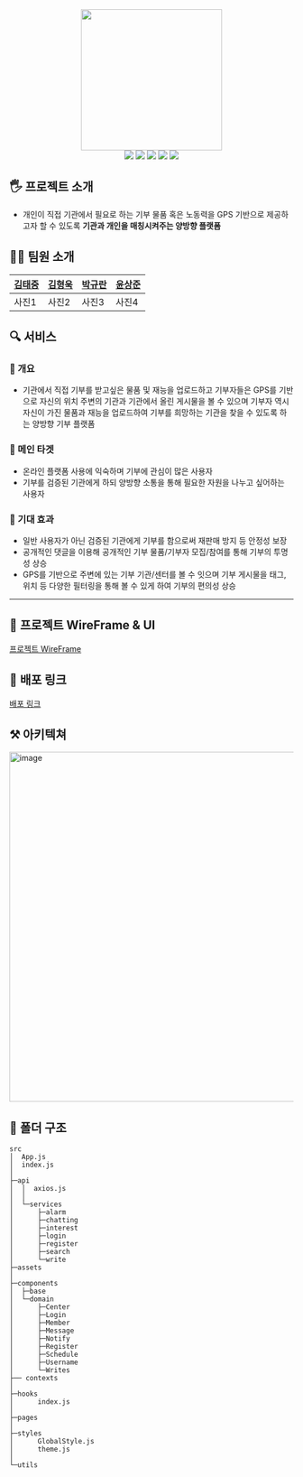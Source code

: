 
<div align="center">
<img src="https://user-images.githubusercontent.com/59253551/146976174-ecf103c2-a138-4a32-a371-2f98f43eef7e.png" width="250px" height="250px"/>
</div>
  <div align="center">
<img src="https://img.shields.io/badge/React-17.0.2-blue.svg"/>
<img src="https://img.shields.io/badge/React_Router_Dom-6.0.2-red.svg"/>
<img src="https://img.shields.io/badge/MUI-5.2.2-007FFF.svg"/>
<img src="https://img.shields.io/badge/craco-6.4.2-9a9c9e.svg"/>
<img src="https://img.shields.io/badge/styled_components-5.3.3-dd6f93.svg"/>
</div>

## 🖐 프로젝트 소개

* 개인이 직접 기관에서 필요로 하는 기부 물품 혹은 노동력을 GPS 기반으로 제공하고자 할 수 있도록 **기관과 개인을 매칭시켜주는 양방향 플랫폼**

## 👨‍💻 팀원 소개

|[김태중](https://github.com/te-ing)|[김형욱](https://github.com/khw970421)|[박규란](https://github.com/gyulhana)|[윤상준](https://github.com/alajillo)|
|------|---|---|---|
|사진1|사진2|사진3|사진4|

## 🔍 서비스
### 📕 개요
* 기관에서 직접 기부를 받고싶은 물품 및 재능을 업로드하고 기부자들은 GPS를 기반으로 자신의 위치 주변의 기관과 기관에서 올린 게시물을 볼 수 있으며 기부자 역시 자신이 가진 물품과 재능을 업로드하여 기부를 희망하는 기관을 찾을 수 있도록 하는 양방향 기부 플랫폼

### 📗 메인 타겟
* 온라인 플랫폼 사용에 익숙하며 기부에 관심이 많은 사용자
* 기부를 검증된 기관에게 하되 양방향 소통을 통해 필요한 자원을 나누고 싶어하는 사용자

### 📘 기대 효과
* 일반 사용자가 아닌 검증된 기관에게 기부를 함으로써 재판매 방지 등 안정성 보장
* 공개적인 댓글을 이용해 공개적인 기부 물품/기부자 모집/참여를 통해 기부의 투명성 상승
* GPS를 기반으로 주변에 있는 기부 기관/센터를 볼 수 잇으며 기부 게시물을 태그, 위치 등 다양한 필터링을 통해 볼 수 있게 하여 기부의 편의성 상승 


<hr/>

## 🌈 프로젝트 WireFrame & UI

[프로젝트 WireFrame](https://www.figma.com/file/m9ehXAKxDkuP2nMpe8h3rE/Gibooniz?node-id=0%3A1)

## 📣 배포 링크
[배포 링크](https://need-it.netlify.app/)

## ⚒ 아키텍쳐
<img width="620" alt="image" src="https://user-images.githubusercontent.com/59253551/146981957-f2c182e6-b315-4553-97ce-e6c7403203ca.png">




## 📁 폴더 구조

```
src
│  App.js
│  index.js
│
├─api
│  │  axios.js
│  │
│  └─services
│      ├─alarm
│      ├─chatting
│      ├─interest
│      ├─login
│      ├─register
│      ├─search
│      └─write
├─assets
│
├─components
│  ├─base
│  └─domain
│      ├─Center
│      ├─Login
│      ├─Member
│      ├─Message
│      ├─Notify
│      ├─Register
│      ├─Schedule
│      ├─Username
│      └─Writes
├── contexts
│
├─hooks
│      index.js
│
├─pages
│
├─styles
│      GlobalStyle.js
│      theme.js
│
└─utils
```
